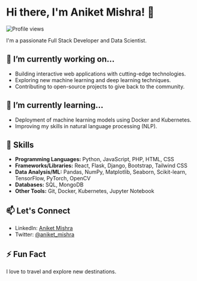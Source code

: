 # Hi there, I'm Aniket Mishra! 👋
![Profile views](https://komarev.com/ghpvc/?username=iamavyakta)

I'm a passionate Full Stack Developer and Data Scientist.

## 🔭 I’m currently working on...
- Building interactive web applications with cutting-edge technologies.
- Exploring new machine learning and deep learning techniques.
- Contributing to open-source projects to give back to the community.

## 🌱 I’m currently learning...
- Deployment of machine learning models using Docker and Kubernetes.
- Improving my skills in natural language processing (NLP).

## 💼 Skills
- **Programming Languages:** Python, JavaScript, PHP, HTML, CSS
- **Frameworks/Libraries:** React, Flask, Django, Bootstrap, Tailwind CSS
- **Data Analysis/ML:** Pandas, NumPy, Matplotlib, Seaborn, Scikit-learn, TensorFlow, PyTorch, OpenCV
- **Databases:** SQL, MongoDB
- **Other Tools:** Git, Docker, Kubernetes, Jupyter Notebook

<!-- ## 🚀 My Projects
- [Project 1](Link): Brief description.
- [Project 2](Link): Brief description.
- [Project 3](Link): Brief description. -->



## 📫 Let's Connect
- LinkedIn: [Aniket Mishra](https://www.linkedin.com/in/aniketmishraceo)
- Twitter: [@aniket_mishra](https://twitter.com/the_avyakta)
<!-- - Portfolio: [aniketmishra.com](https://www.aniketmishra.com) -->



<!--## 📈 GitHub Stats
![Aniket's GitHub stats](https://github-readme-stats.vercel.app/api?username=the-avyakta&show_icons=true&theme=radical)

![Top Langs](https://github-readme-stats.vercel.app/api/top-langs/?username=the-avyakta&layout=compact)-->

## ⚡ Fun Fact
I love to travel and explore new destinations.


